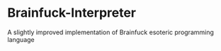 # Brainfuck-Interpreter
A slightly improved implementation of Brainfuck esoteric programming language
